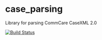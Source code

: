 case_parsing
============

Library for parsing CommCare CaseXML 2.0

[![Build Status](https://travis-ci.org/dannyroberts/case_parsing.png)](https://travis-ci.org/dannyroberts/case_parsing)
